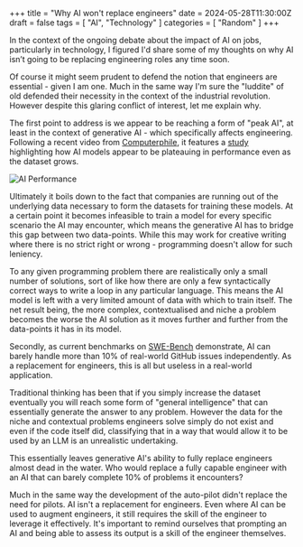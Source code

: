 +++
title = "Why AI won't replace engineers"
date = 2024-05-28T11:30:00Z
draft = false
tags = [ "AI", "Technology" ]
categories = [ "Random" ]
+++

In the context of the ongoing debate about the impact of AI on jobs, particularly in technology, I figured I'd share some of my thoughts on why AI isn’t going to be replacing engineering roles any time soon.

Of course it might seem prudent to defend the notion that engineers are essential - given I am one. Much in the same way I'm sure the "luddite" of old defended their necessity in the context of the industrial revolution. However despite this glaring conflict of interest, let me explain why.

The first point to address is we appear to be reaching a form of "peak AI", at least in the context of generative AI - which specifically affects engineering. Following a recent video from [Computerphile](https://www.youtube.com/watch?v=dDUC-LqVrPU), it features a [study](https://arxiv.org/abs/2404.04125) highlighting how AI models appear to be plateauing in performance even as the dataset grows.

![AI Performance](/ai-model.png)

Ultimately it boils down to the fact that companies are running out of the underlying data necessary to form the datasets for training these models. At a certain point it becomes infeasible to train a model for every specific scenario the AI may encounter, which means the generative AI has to bridge this gap between two data-points. While this may work for creative writing where there is no strict right or wrong - programming doesn't allow for such leniency.

To any given programming problem there are realistically only a small number of solutions, sort of like how there are only a few syntactically correct ways to write a loop in any particular language. This means the AI model is left with a very limited amount of data with which to train itself. The net result being, the more complex, contextualised and niche a problem becomes the worse the AI solution as it moves further and further from the data-points it has in its model.

Secondly, as current benchmarks on [SWE-Bench](https://www.swebench.com/) demonstrate, AI can barely handle more than 10% of real-world GitHub issues independently. As a replacement for engineers, this is all but useless in a real-world application.

Traditional thinking has been that if you simply increase the dataset eventually you will reach some form of "general intelligence" that can essentially generate the answer to any problem. However the data for the niche and contextual problems engineers solve simply do not exist and even if the code itself did, classifying that in a way that would allow it to be used by an LLM is an unrealistic undertaking.

This essentially leaves generative AI's ability to fully replace engineers almost dead in the water. Who would replace a fully capable engineer with an AI that can barely complete 10% of problems it encounters?

Much in the same way the development of the auto-pilot didn't replace the need for pilots. AI isn't a replacement for engineers. Even where AI can be used to augment engineers, it still requires the skill of the engineer to leverage it effectively. It's important to remind ourselves that prompting an AI and being able to assess its output is a skill of the engineer themselves.
